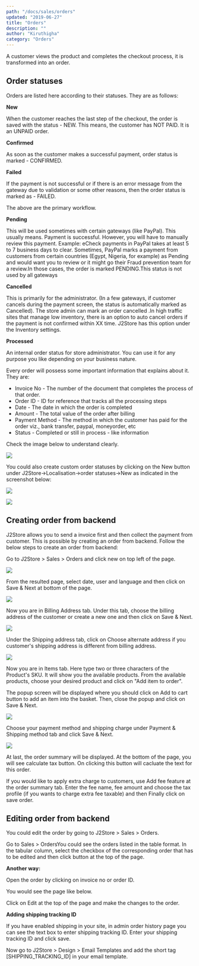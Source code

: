 ```yaml
---
path: "/docs/sales/orders"
updated: "2019-06-27"
title: "Orders"
description: ""
author: "Kiruthigha"
category: "Orders"
---
```


A customer views the product and completes the checkout process, it is transformed into an order.

## Order statuses

Orders are listed here according to their statuses. They are as follows:

**New**

When the customer reaches the last step of the checkout, the order is saved with the status - NEW. This means, the customer has NOT PAID. It is an UNPAID order.

**Confirmed**

As soon as the customer makes a successful payment, order status is marked - CONFIRMED.

**Failed**

If the payment is not successful or if there is an error message from the gateway due to validation or some other reasons, then the order status is marked as - FAILED.

The above are the primary workflow.

**Pending**

This will be used sometimes with certain gateways (like PayPal). This usually means. Payment is successful. However, you will have to manually review this payment. Example: eCheck payments in PayPal takes at least 5 to 7 business days to clear. Sometimes, PayPal marks a payment from customers from certain countries (Egypt, Nigeria, for example) as Pending and would want you to review or it might go their Fraud prevention team for a review.In those cases, the order is marked PENDING.This status is not used by all gateways

**Cancelled**

This is primarily for the administrator. (In a few gateways, if customer cancels during the payment screen, the status is automatically marked as Cancelled). The store admin can mark an order
cancelled .In high traffic sites that manage low inventory, there is an option to auto cancel orders if the payment is not confirmed within XX time. J2Store has this option under the Inventory settings.

**Processed**

An internal order status for store administrator. You can use it for any purpose you like depending on your business nature.

Every order will possess some important information that explains about it. They are:

- Invoice No - The number of the document that completes the process of that order.
- Order ID - ID for reference that tracks all the processing steps
- Date - The date in which the order is completed
- Amount - The total value of the order after billing
- Payment Method - The method in which the customer has paid for the order viz., bank transfer, paypal, moneyorder, etc
- Status - Completed or still in process - like information



Check the image below to understand clearly.

![](../../images/sales/Orders/order_01.png)

You could also create custom order statuses by clicking on the New button under J2Store-&gt;Localisation-&gt;order statuses-&gt;New as indicated in the screenshot below:

![](../../images/sales/Orders/order_02.png)

![](../../images/sales/Orders/order_03.png)


## Creating order from backend

J2Store allows you to send a invoice first and then collect the payment from customer. This is possible by creating an order from backend. Follow the below steps to create an order from backend:

Go to J2Store > Sales > Orders and click new on top left of the page.

![](../../images/sales/Orders/order_04.png)

From the resulted page, select date, user and language and then click on Save &amp; Next at bottom of the page.

![](../../images/sales/Orders/order_05.png)

Now you are in Billing Address tab. Under this tab, choose the billing address of the customer or create a new one and then click on Save &amp; Next.

![](../../images/sales/Orders/order_06.png)

Under the Shipping address tab, click on Choose alternate address if you customer's shipping address is different from billing address.

![](../../images/sales/Orders/order_07.png)


Now you are in Items tab. Here type two or three characters of the Product's SKU. It will show you the available products. From the available products, choose your desired product and click on "Add item to order".


The popup screen will be displayed where you should click on Add to cart button to add an item into the basket. Then, close the popup and click on Save &amp; Next.

![](../../images/sales/Orders/order_08.png)

Choose your payment method and shipping charge under Payment &amp; Shipping method tab and click Save &amp; Next.

![](../../images/sales/Orders/order_07.png)

At last, the order summary will be displayed. At the bottom of the page, you will see calculate tax button. On clicking this button will cacluate the text for this order.

If you would like to apply extra charge to customers, use Add fee feature at the order summary tab. Enter the fee name, fee amount and choose the tax profile (if you wants to charge extra fee taxable) and then Finally click on save order.



## Editing order from backend

You could edit the order by going to J2Store > Sales > Orders.

Go to Sales > OrdersYou could see the orders listed in the table format. In the tabular column, select the checkbox of the corresponding order that has to be edited and then click button at the top of the page.



**Another way:**

Open the order by clicking on invoice no or order ID.


You would see the page like below.


Click on Edit at the top of the page and make the changes to the order.

**Adding shipping tracking ID**

If you have enabled shipping in your site, in admin order history page you can see the text box to enter shipping tracking ID. Enter your shipping tracking ID and click save.


Now go to J2Store &gt; Design &gt; Email Templates and add the short tag [SHIPPING_TRACKING_ID] in your email template.










